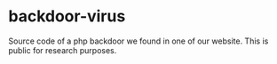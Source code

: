 # backdoor-virus
Source code of a php backdoor we found in one of our website. This is public for research purposes.
